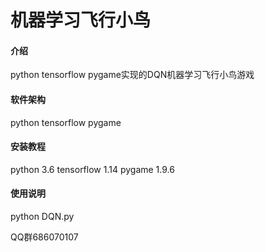 # 机器学习飞行小鸟

#### 介绍
python tensorflow pygame实现的DQN机器学习飞行小鸟游戏

#### 软件架构
python tensorflow pygame

#### 安装教程

python 3.6
tensorflow 1.14
pygame 1.9.6

#### 使用说明

python DQN.py

QQ群686070107
